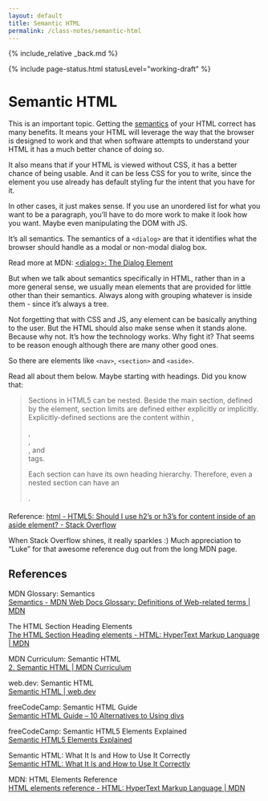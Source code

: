 ```yaml
---
layout: default
title: Semantic HTML
permalink: /class-notes/semantic-html
---
```


{% include_relative _back.md %}

{% include page-status.html statusLevel="working-draft" %}

# Semantic HTML

This is an important topic. Getting the [semantics](https://developer.mozilla.org/en-US/docs/Glossary/Semantics) of your HTML correct has many benefits. It means your HTML will leverage the way that the browser is designed to work and that when software attempts to understand your HTML it has a much better chance of doing so.

It also means that if your HTML is viewed without CSS, it has a better chance of being usable. And it can be less CSS for you to write, since the element you use already has default styling fur the intent that you have for it.

In other cases, it just makes sense. If you use an unordered list for what you want to be a paragraph, you’ll have to do more work to make it look how you want. Maybe even manipulating the DOM with JS.

It’s all semantics. The semantics of a `<dialog>` are that it identifies what the browser should handle as a modal or non-modal dialog box.

Read more at MDN: [&lt;dialog>: The Dialog Element](https://developer.mozilla.org/en-US/docs/Web/HTML/Element/dialog)

But when we talk about semantics specifically in HTML, rather than in a more general sense, we usually mean elements that are provided for little other than their semantics. Always along with grouping whatever is inside them - since it’s always a tree.

Not forgetting that with CSS and JS, any element can be basically anything to the user. But the HTML should also make sense when it stands alone. Because why not. It’s how the technology works. Why fight it? That seems to be reason enough although there are many other good ones.

So there are elements like `<nav>`, `<section>` and `<aside>`.

Read all about them below. Maybe starting with headings. Did you know that:

> Sections in HTML5 can be nested. Beside the main section, defined by the element, section limits are defined either explicitly or implicitly. Explicitly-defined sections are the content within <body>, <section>, <article>, <aside>, and <nav> tags.
> 
> Each section can have its own heading hierarchy. Therefore, even a nested section can have an <h1>.

Reference: [html - HTML5: Should I use h2’s or h3’s for content inside of an aside element? - Stack Overflow](https://stackoverflow.com/a/53937288)

When Stack Overflow shines, it really sparkles :) Much appreciation to “Luke” for that awesome reference dug out from the long MDN page.

## References

MDN Glossary: Semantics    
[Semantics - MDN Web Docs Glossary: Definitions of Web-related terms | MDN](https://developer.mozilla.org/en-US/docs/Glossary/Semantics)

The HTML Section Heading Elements    
[The HTML Section Heading elements - HTML: HyperText Markup Language | MDN](https://developer.mozilla.org/en-US/docs/Web/HTML/Element/Heading_Elements#The_HTML5_outline_algorithm)

MDN Curriculum: Semantic HTML    
[2. Semantic HTML | MDN Curriculum](https://developer.mozilla.org/en-US/curriculum/core/semantic-html/)

web.dev: Semantic HTML    
[Semantic HTML | web.dev](https://web.dev/learn/html/semantic-html/)

freeCodeCamp: Semantic HTML Guide    
[Semantic HTML Guide – 10 Alternatives to Using divs](https://www.freecodecamp.org/news/semantic-html-alternatives-to-using-divs/)

freeCodeCamp: Semantic HTML5 Elements Explained    
[Semantic HTML5 Elements Explained](https://www.freecodecamp.org/news/semantic-html5-elements/)

Semantic HTML: What It Is and How to Use It Correctly    
[Semantic HTML: What It Is and How to Use It Correctly](https://www.semrush.com/blog/semantic-html5-guide/)

MDN: HTML Elements Reference    
[HTML elements reference - HTML: HyperText Markup Language | MDN](https://developer.mozilla.org/en-US/docs/Web/HTML/Element)
